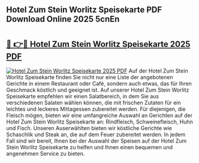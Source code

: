 ## Hotel Zum Stein Worlitz Speisekarte PDF Download Online 2025 5cnEn

# <h2><a href="http://gc7t89b.nevu.top/?p=Hotel+Zum+Stein+Worlitz+Speisekarte">🔗 👉🔴 Hotel Zum Stein Worlitz Speisekarte 2025 PDF</a></h2>

[![Hotel Zum Stein Worlitz Speisekarte 2025 PDF](https://i.imgur.com/dBaPXMq.png)](http://gc7t89b.nevu.top/?p=Hotel+Zum+Stein+Worlitz+Speisekarte)
Auf der Hotel Zum Stein Worlitz Speisekarte finden Sie nicht nur eine Liste der angebotenen Gerichte in einem Restaurant oder Café, sondern auch etwas, das für Ihren Geschmack köstlich und geeignet ist. Auf unserer Hotel Zum Stein Worlitz Speisekarte empfehlen wir einen Salatbereich, in dem Sie aus verschiedenen Salaten wählen können, die mit frischen Zutaten für ein leichtes und leckeres Mittagessen zubereitet werden. Für diejenigen, die Fleisch mögen, bieten wir eine umfangreiche Auswahl an Gerichten auf der Hotel Zum Stein Worlitz Speisekarte an: Rindfleisch, Schweinefleisch, Huhn und Fisch. Unseren Auserwählten bieten wir köstliche Gerichte wie Schaschlik und Steak an, die auf dem Feuer zubereitet werden. In jedem Fall sind wir bereit, Ihnen bei der Auswahl der Speisen auf der Hotel Zum Stein Worlitz Speisekarte zu helfen und Ihnen einen bequemen und angenehmen Service zu bieten.
